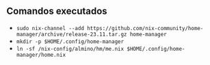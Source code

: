 ## Comandos executados

- `sudo nix-channel --add https://github.com/nix-community/home-manager/archive/release-23.11.tar.gz home-manager`
- `mkdir -p $HOME/.config/home-manager`
- `ln -sf /nix-config/almino/hm/me.nix $HOME/.config/home-manager/home.nix`
